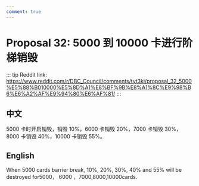 ```yaml
---
comment: true
---
```


# Proposal 32: 5000 到 10000 卡进行阶梯销毁

::: tip
Reddit link: https://www.reddit.com/r/DBC_Council/comments/tyt3ki/proposal_32_5000%E5%88%B010000%E5%8D%A1%E8%BF%9B%E8%A1%8C%E9%98%B6%E6%A2%AF%E9%94%80%E6%AF%81/
:::

## 中文

5000 卡时开启销毁，销毁 10%，6000 卡销毁 20%，7000 卡销毁 30%，8000 卡销毁 40%，10000 卡销毁 55%。

## English

When 5000 cards barrier break, 10%, 20%, 30%, 40% and 55% will be destroyed for5000， 6000 ，7000,8000,10000cards.
